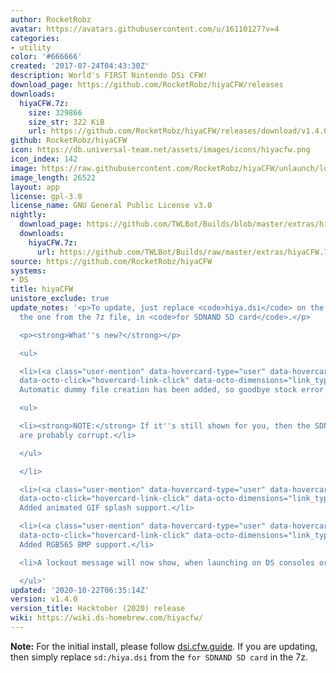 ```yaml
---
author: RocketRobz
avatar: https://avatars.githubusercontent.com/u/16110127?v=4
categories:
- utility
color: '#666666'
created: '2017-07-24T04:43:30Z'
description: World's FIRST Nintendo DSi CFW!
download_page: https://github.com/RocketRobz/hiyaCFW/releases
downloads:
  hiyaCFW.7z:
    size: 329866
    size_str: 322 KiB
    url: https://github.com/RocketRobz/hiyaCFW/releases/download/v1.4.0/hiyaCFW.7z
github: RocketRobz/hiyaCFW
icon: https://db.universal-team.net/assets/images/icons/hiyacfw.png
icon_index: 142
image: https://raw.githubusercontent.com/RocketRobz/hiyaCFW/unlaunch/logo/logo.png
image_length: 26522
layout: app
license: gpl-3.0
license_name: GNU General Public License v3.0
nightly:
  download_page: https://github.com/TWLBot/Builds/blob/master/extras/hiyaCFW.7z
  downloads:
    hiyaCFW.7z:
      url: https://github.com/TWLBot/Builds/raw/master/extras/hiyaCFW.7z
source: https://github.com/RocketRobz/hiyaCFW
systems:
- DS
title: hiyaCFW
unistore_exclude: true
update_notes: '<p>To update, just replace <code>hiya.dsi</code> on the SD root, with
  the one from the 7z file, in <code>for SDNAND SD card</code>.</p>

  <p><strong>What''s new?</strong></p>

  <ul>

  <li>(<a class="user-mention" data-hovercard-type="user" data-hovercard-url="/users/Epicpkmn11/hovercard"
  data-octo-click="hovercard-link-click" data-octo-dimensions="link_type:self" href="https://github.com/Epicpkmn11">@Epicpkmn11</a>)
  Automatic dummy file creation has been added, so goodbye stock error screen!

  <ul>

  <li><strong>NOTE:</strong> If it''s still shown for you, then the SDNAND contents
  are probably corrupt.</li>

  </ul>

  </li>

  <li>(<a class="user-mention" data-hovercard-type="user" data-hovercard-url="/users/Epicpkmn11/hovercard"
  data-octo-click="hovercard-link-click" data-octo-dimensions="link_type:self" href="https://github.com/Epicpkmn11">@Epicpkmn11</a>)
  Added animated GIF splash support.</li>

  <li>(<a class="user-mention" data-hovercard-type="user" data-hovercard-url="/users/Epicpkmn11/hovercard"
  data-octo-click="hovercard-link-click" data-octo-dimensions="link_type:self" href="https://github.com/Epicpkmn11">@Epicpkmn11</a>)
  Added RGB565 BMP support.</li>

  <li>A lockout message will now show, when launching on DS consoles or in DS mode.</li>

  </ul>'
updated: '2020-10-22T06:35:14Z'
version: v1.4.0
version_title: Hacktober (2020) release
wiki: https://wiki.ds-homebrew.com/hiyacfw/
---
```

**Note:** For the initial install, please follow [dsi.cfw.guide](https://dsi.cfw.guide). If you are updating, then simply replace `sd:/hiya.dsi` from the `for SDNAND SD card` in the 7z.